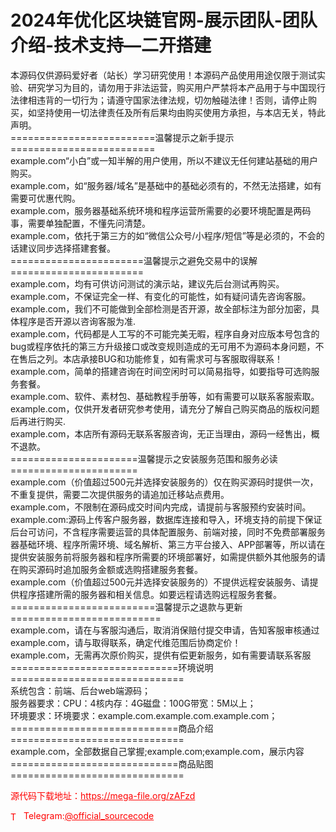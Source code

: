 # 2024年优化区块链官网-展示团队-团队介绍-技术支持—二开搭建

本源码仅供源码爱好者（站长）学习研究使用！本源码产品使用用途仅限于测试实验、研究学习为目的，请勿用于非法运营，购买用户严禁将本产品用于与中国现行法律相违背的一切行为；请遵守国家法律法规，切勿触碰法律！否则，请停止购买，如坚持使用一切法律责任及所有后果均由购买使用方承担，与本店无关，特此声明。<br>=========================温馨提示之新手提示=========================<br>example.com“小白”或一知半解的用户使用，所以不建议无任何建站基础的用户购买。<br>example.com，如“服务器/域名”是基础中的基础必须有的，不然无法搭建，如有需要可优惠代购。<br>example.com，服务器基础系统环境和程序运营所需要的必要环境配置是两码事，需要单独配置，不懂先问清楚。<br>example.com，依托于第三方的如“微信公众号/小程序/短信”等是必须的，不会的话建议同步选择搭建套餐。<br>=======================温馨提示之避免交易中的误解=======================<br>example.com，均有可供访问测试的演示站，建议先后台测试再购买。<br>example.com，不保证完全一样、有变化的可能性，如有疑问请先咨询客服。<br>example.com，我们不可能做到全部检测是否开源，故全部标注为部分加密，具体程序是否开源以咨询客服为准.<br>example.com，代码都是人工写的不可能完美无暇，程序自身对应版本号包含的bug或程序依托的第三方升级接口或改变规则造成的无可用不为源码本身问题，不在售后之列。本店承接BUG和功能修复，如有需求可与客服取得联系！<br>example.com，简单的搭建咨询在时间空闲时可以简易指导，如要指导可选购服务套餐。<br>example.com、软件、素材包、基础教程手册等，如有需要可以联系客服索取。<br>example.com，仅供开发者研究参考使用，请充分了解自己购买商品的版权问题后再进行购买.<br>example.com，本店所有源码无联系客服咨询，无正当理由，源码一经售出，概不退款。<br>======================温馨提示之安装服务范围和服务必读======================<br>example.com（价值超过500元并选择安装服务的）仅在购买源码时提供一次，不重复提供，需要二次提供服务的请追加迁移站点费用。<br>example.com，不限制在源码成交时间内完成，请提前与客服预约安装时间。<br>example.com:源码上传客户服务器，数据库连接和导入，环境支持的前提下保证后台可访问，不含程序需要运营的具体配置服务、前端对接，同时不免费部署服务器基础环境、程序所需环境、域名解析、第三方平台接入、APP部署等，所以请在提供安装服务前将服务器和程序所需要的环境部署好，如需提供额外其他服务的请在购买源码时追加服务金额或选购搭建服务套餐。<br>example.com（价值超过500元并选择安装服务的）不提供远程安装服务、请提供程序搭建所需的服务器和相关信息。如要远程请选购远程服务套餐。<br>=========================温馨提示之退款与更新==========================<br>example.com，请在与客服沟通后，取消消保赔付提交申请，告知客服审核通过<br>example.com，请与取得联系，确定代维范围后协商定价！<br>example.com，无需再次原价购买，提供有偿更新服务，如有需要请联系客服<br>=============================环境说明==============================<br>系统包含：前端、后台web端源码；<br>服务器要求：CPU：4核内存：4G磁盘：100G带宽：5M以上；<br>环境要求：环境要求：example.com.example.com.example.com；<br>=============================商品介绍==============================<br>example.com，全部数据自己掌握;example.com;example.com，展示内容<br>=============================商品贴图==============================<br>


<p style="color: red;">源代码下载地址：<a href="https://mega-file.org/zAFzd" style="color: red;">https://mega-file.org/zAFzd</a></p><p style="color: red;"><img src="https://cdn-icons-png.flaticon.com/512/2111/2111646.png" alt="Telegram Icon" style="width: 16px; vertical-align: middle; margin-right: 5px;">Telegram:<a href="https://t.me/official_sourcecode" style="color: red;">@official_sourcecode</a></p>